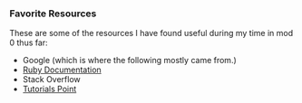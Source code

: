 ### Favorite Resources

These are some of the resources I have found useful during my time in mod 0 thus far:
   * Google (which is where the following mostly came from.)
   * [Ruby Documentation](https://ruby-doc.org/)
   * Stack Overflow
   * [Tutorials Point](https://www.tutorialspoint.com/ruby/index.htm)
